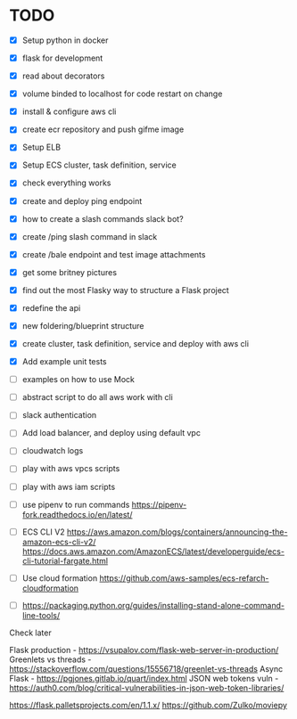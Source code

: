 # TODO

- [x] Setup python in docker
- [x] flask for development
- [x] read about decorators
- [x] volume binded to localhost for code restart on change
- [x] install & configure aws cli
- [x] create ecr repository and push gifme image
- [x] Setup ELB
- [x] Setup ECS cluster, task definition, service
- [x] check everything works
- [x] create and deploy ping endpoint
- [x] how to create a slash commands slack bot?
- [x] create /ping slash command in slack
- [x] create /bale endpoint and test image attachments
- [x] get some britney pictures
- [x] find out the most Flasky way to structure a Flask project
- [x] redefine the api
- [x] new foldering/blueprint structure
- [x] create cluster, task definition, service and deploy with aws cli
- [x] Add example unit tests
- [ ] examples on how to use Mock
- [ ] abstract script to do all aws work with cli
- [ ] slack authentication
- [ ] Add load balancer, and deploy using default vpc
- [ ] cloudwatch logs
- [ ] play with aws vpcs scripts
- [ ] play with aws iam scripts
- [ ] use pipenv to run commands https://pipenv-fork.readthedocs.io/en/latest/

- [ ] ECS CLI V2
https://aws.amazon.com/blogs/containers/announcing-the-amazon-ecs-cli-v2/
https://docs.aws.amazon.com/AmazonECS/latest/developerguide/ecs-cli-tutorial-fargate.html

- [ ] Use cloud formation
https://github.com/aws-samples/ecs-refarch-cloudformation

- [ ] https://packaging.python.org/guides/installing-stand-alone-command-line-tools/

Check later

Flask production - https://vsupalov.com/flask-web-server-in-production/ 
Greenlets vs threads - https://stackoverflow.com/questions/15556718/greenlet-vs-threads
Async Flask - https://pgjones.gitlab.io/quart/index.html
JSON web tokens vuln - https://auth0.com/blog/critical-vulnerabilities-in-json-web-token-libraries/

https://flask.palletsprojects.com/en/1.1.x/
https://github.com/Zulko/moviepy
